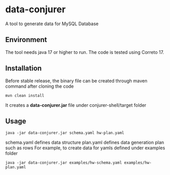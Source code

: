 # data-conjurer
A tool to generate data for MySQL Database
## Environment
The tool needs java 17 or higher to run. The code is tested using Correto 17.
## Installation
Before stable release, the binary file can be created through maven command after cloning the code
```shell
mvn clean install
```
It creates a **data-conjurer.jar** file under conjurer-shell/target folder
## Usage
```shell
java -jar data-conjurer.jar schema.yaml hw-plan.yaml 
```
schema.yaml defines data structure
plan.yaml defines data generation plan such as rows
For example, to create data for yamls defined under examples folder
```shell
java -jar data-conjurer.jar examples/hw-schema.yaml examples/hw-plan.yaml
```

